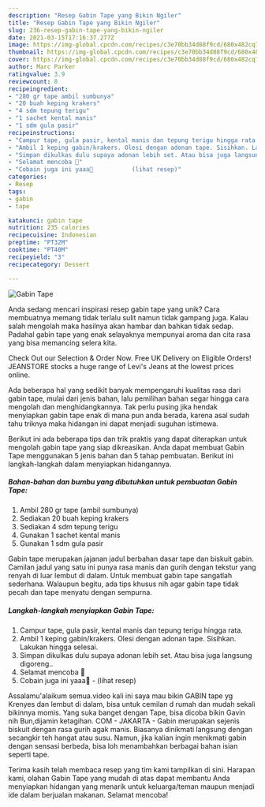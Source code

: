 ```yaml
---
description: "Resep Gabin Tape yang Bikin Ngiler"
title: "Resep Gabin Tape yang Bikin Ngiler"
slug: 236-resep-gabin-tape-yang-bikin-ngiler
date: 2021-03-15T17:16:37.277Z
image: https://img-global.cpcdn.com/recipes/c3e70bb34d88f9cd/680x482cq70/gabin-tape-foto-resep-utama.jpg
thumbnail: https://img-global.cpcdn.com/recipes/c3e70bb34d88f9cd/680x482cq70/gabin-tape-foto-resep-utama.jpg
cover: https://img-global.cpcdn.com/recipes/c3e70bb34d88f9cd/680x482cq70/gabin-tape-foto-resep-utama.jpg
author: Marc Parker
ratingvalue: 3.9
reviewcount: 8
recipeingredient:
- "280 gr tape ambil sumbunya"
- "20 buah keping krakers"
- "4 sdm tepung terigu"
- "1 sachet kental manis"
- "1 sdm gula pasir"
recipeinstructions:
- "Campur tape, gula pasir, kental manis dan tepung terigu hingga rata."
- "Ambil 1 keping gabin/krakers. Olesi dengan adonan tape. Sisihkan. Lakukan hingga selesai."
- "Simpan dikulkas dulu supaya adonan lebih set. Atau bisa juga langsung digoreng.."
- "Selamat mencoba 🧡"
- "Cobain juga ini yaaa🤗           (lihat resep)"
categories:
- Resep
tags:
- gabin
- tape

katakunci: gabin tape 
nutrition: 235 calories
recipecuisine: Indonesian
preptime: "PT32M"
cooktime: "PT40M"
recipeyield: "3"
recipecategory: Dessert

---
```



![Gabin Tape](https://img-global.cpcdn.com/recipes/c3e70bb34d88f9cd/680x482cq70/gabin-tape-foto-resep-utama.jpg)

Anda sedang mencari inspirasi resep gabin tape yang unik? Cara membuatnya memang tidak terlalu sulit namun tidak gampang juga. Kalau salah mengolah maka hasilnya akan hambar dan bahkan tidak sedap. Padahal gabin tape yang enak selayaknya mempunyai aroma dan cita rasa yang bisa memancing selera kita.

Check Out our Selection &amp; Order Now. Free UK Delivery on Eligible Orders! JEANSTORE stocks a huge range of Levi&#39;s Jeans at the lowest prices online.

Ada beberapa hal yang sedikit banyak mempengaruhi kualitas rasa dari gabin tape, mulai dari jenis bahan, lalu pemilihan bahan segar hingga cara mengolah dan menghidangkannya. Tak perlu pusing jika hendak menyiapkan gabin tape enak di mana pun anda berada, karena asal sudah tahu triknya maka hidangan ini dapat menjadi suguhan istimewa.


Berikut ini ada beberapa tips dan trik praktis yang dapat diterapkan untuk mengolah gabin tape yang siap dikreasikan. Anda dapat membuat Gabin Tape menggunakan 5 jenis bahan dan 5 tahap pembuatan. Berikut ini langkah-langkah dalam menyiapkan hidangannya.

<!--inarticleads1-->

##### Bahan-bahan dan bumbu yang dibutuhkan untuk pembuatan Gabin Tape:

1. Ambil 280 gr tape (ambil sumbunya)
1. Sediakan 20 buah keping krakers
1. Sediakan 4 sdm tepung terigu
1. Gunakan 1 sachet kental manis
1. Gunakan 1 sdm gula pasir


Gabin tape merupakan jajanan jadul berbahan dasar tape dan biskuit gabin. Camilan jadul yang satu ini punya rasa manis dan gurih dengan tekstur yang renyah di luar lembut di dalam. Untuk membuat gabin tape sangatlah sederhana. Walaupun begitu, ada tips khusus nih agar gabin tape tidak pecah dan tape menyatu dengan sempurna. 

<!--inarticleads2-->

##### Langkah-langkah menyiapkan Gabin Tape:

1. Campur tape, gula pasir, kental manis dan tepung terigu hingga rata.
1. Ambil 1 keping gabin/krakers. Olesi dengan adonan tape. Sisihkan. Lakukan hingga selesai.
1. Simpan dikulkas dulu supaya adonan lebih set. Atau bisa juga langsung digoreng..
1. Selamat mencoba 🧡
1. Cobain juga ini yaaa🤗 -           (lihat resep)


Assalamu&#39;alaikum semua.video kali ini saya mau bikin GABIN tape yg Krenyes dan lembut di dalam, bisa untuk cemilan d rumah dan mudah sekali bikinnya momis. Yang suka banget dengan Tape, bisa dicoba bikin Gavin nih Bun,dijamin ketagihan. COM - JAKARTA - Gabin merupakan sejenis biskuit dengan rasa gurih agak manis. Biasanya dinikmati langsung dengan secangkir teh hangat atau susu. Namun, jika kalian ingin menikmati gabin dengan sensasi berbeda, bisa loh menambahkan berbagai bahan isian seperti tape. 

Terima kasih telah membaca resep yang tim kami tampilkan di sini. Harapan kami, olahan Gabin Tape yang mudah di atas dapat membantu Anda menyiapkan hidangan yang menarik untuk keluarga/teman maupun menjadi ide dalam berjualan makanan. Selamat mencoba!

